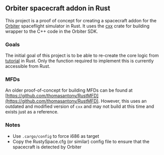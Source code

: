 ## Orbiter spacecraft addon in Rust

This project is a proof of concept for creating a spacecraft addon for the [Orbiter](https://github.com/orbitersim/orbiter) spaceflight simulator in Rust. It uses the [cxx](https://www.cxx.rs) crate for building wrapper to the C++ code in the Orbiter SDK. 


### Goals

The initial goal of this project is to be able to re-create the core logic from [tutorial](https://www.orbiterwiki.org/wiki/Vessel_Tutorial_1) in Rust. Only the function required to implement this is currently accessible from Rust. 


### MFDs

An older proof-of-concept for building MFDs can be found at [https://github.com/thomasantony/RustMFD](https://github.com/thomasantony/RustMFD). However, this uses an outdated and modified version of `cxx` and may not build at this time and exists just as a reference.

### Notes
- Use `.cargo/config` to force i686 as target
- Copy the RustySpace.cfg (or similar) config file to ensure that the spacecraft is detected by Orbiter


